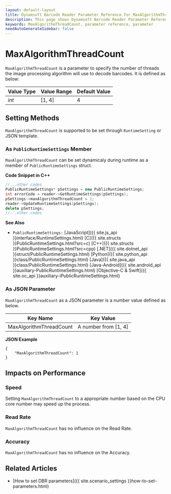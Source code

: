 ```yaml
---
layout: default-layout
title: Dynamsoft Barcode Reader Parameter Reference for MaxAlgorithmThreadCount
description: This page shows Dynamsoft Barcode Reader Parameter Reference for MaxAlgorithmThreadCount.
keywords: MaxAlgorithmThreadCount, parameter reference, parameter
needAutoGenerateSidebar: false
---
```



# MaxAlgorithmThreadCount 

`MaxAlgorithmThreadCount` is a parameter to specify the number of threads the image processing algorithm will use to decode barcodes. It is defined as below:

| Value Type | Value Range | Default Value |
| ---------- | ----------- | ------------- |
| *int* | [1, 4] | 4 |

    
## Setting Methods
`MaxAlgorithmThreadCount` is supported to be set through `RuntimeSetting` or JSON template.

### As `PublicRuntimeSettings` Member
`MaxAlgorithmThreadCount` can be set dynamicaly during runtime as a member of `PublicRuntimeSettings` struct.


**Code Snippet in C++**
```cpp
//...other codes
PublicRuntimeSettings* pSettings = new PublicRuntimeSettings;
int errorCode = reader->GetRuntimeSettings(pSettings);
pSettings->maxAlgorithmThreadCount = 1;
reader->UpdateRuntimeSettings(pSettings);
delete pSettings;
//...other codes
```


**See Also**      
- `PublicRuntimeSettings:` [JavaScript]({{ site.js_api }}interface/RuntimeSettings.html) [C]({{ site.structs }}PublicRuntimeSettings.html?src=c) [C++]({{ site.structs }}PublicRuntimeSettings.html?src=cpp) [.NET]({{ site.dotnet_api }}struct/PublicRuntimeSettings.html) [Python]({{ site.python_api }}class/PublicRuntimeSettings.html) [Java]({{ site.java_api }}class/PublicRuntimeSettings.html) [Java-Android]({{ site.android_api }}auxiliary-PublicRuntimeSettings.html) [Objective-C & Swift]({{ site.oc_api }}auxiliary-iPublicRuntimeSettings.html)


### As JSON Parameter
`MaxAlgorithmThreadCount` as a JSON parameter is a number value defined as below.   

| Key Name | Key Value |
| -------- | --------- |
| MaxAlgorithmThreadCount | A number from [1, 4] |


**JSON Example**   
```
{
    "MaxAlgorithmThreadCount": 1
}
```


## Impacts on Performance
### Speed
Setting `MaxAlgorithmThreadCount` to a appropriate number based on the CPU core number may speed up the process.

### Read Rate
`MaxAlgorithmThreadCount` has no influence on the Read Rate.

### Accuracy
`MaxAlgorithmThreadCount` has no influence on the Accuracy.

## Related Articles
- [How to set DBR parameters]({{ site.scenario_settings }}how-to-set-parameters.html)